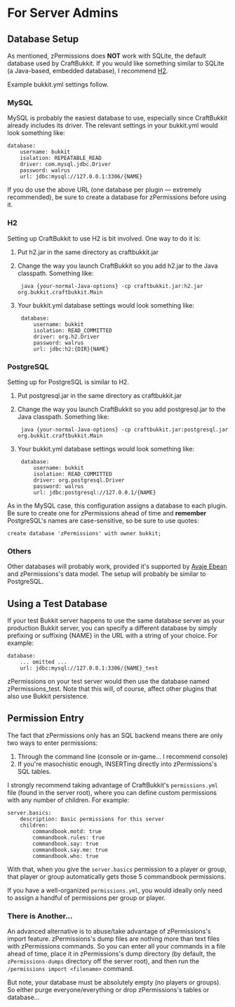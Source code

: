 # For Server Admins #

## Database Setup ##

As mentioned, zPermissions does **NOT** work with SQLite, the default database used by CraftBukkit. If you would like something similar to SQLite (a Java-based, embedded database), I recommend [H2](http://www.h2database.com/).

Example bukkit.yml settings follow.

### MySQL ###

MySQL is probably the easiest database to use, especially since CraftBukkit already includes its driver. The relevant settings in your bukkit.yml would look something like:

	database:
		username: bukkit
		isolation: REPEATABLE_READ
		driver: com.mysql.jdbc.Driver
		password: walrus
		url: jdbc:mysql://127.0.0.1:3306/{NAME}

If you do use the above URL (one database per plugin &mdash; extremely recommended), be sure to create a database for zPermissions before using it.

### H2 ###

Setting up CraftBukkit to use H2 is bit involved. One way to do it is:

1. Put h2.jar in the same directory as craftbukkit.jar

2. Change the way you launch CraftBukkit so you add h2.jar to the Java classpath. Something like:

        java {your-normal-Java-options} -cp craftbukkit.jar:h2.jar org.bukkit.craftbukkit.Main

3. Your bukkit.yml database settings would look something like:

        database:
         	username: bukkit
    		isolation: READ_COMMITTED
        	driver: org.h2.Driver
    		password: walrus
        	url: jdbc:h2:{DIR}{NAME}

### PostgreSQL ###

Setting up for PostgreSQL is similar to H2.

1. Put postgresql.jar in the same directory as craftbukkit.jar

2. Change the way you launch CraftBukkit so you add postgresql.jar to the Java classpath. Something like:

        java {your-normal-Java-options} -cp craftbukkit.jar:postgresql.jar org.bukkit.craftbukkit.Main

3. Your bukkit.yml database settings would look something like:

        database:
    		username: bukkit
        	isolation: READ_COMMITTED
    		driver: org.postgresql.Driver
        	password: walrus
    		url: jdbc:postgresql://127.0.0.1/{NAME}

As in the MySQL case, this configuration assigns a database to each plugin. Be sure to create one for zPermissions ahead of time and **remember** PostgreSQL's names are case-sensitive, so be sure to use quotes:

    create database 'zPermissions' with owner bukkit;

### Others ###

Other databases will probably work, provided it's supported by [Avaje Ebean](http://avaje.org/) and zPermissions's data model. The setup will probably be similar to PostgreSQL.

## Using a Test Database ##

If your test Bukkit server happens to use the same database server as your production Bukkit server, you can specify a different database by simply prefixing or suffixing {NAME} in the URL with a string of your choice. For example:

	database:
        ... omitted ...
		url: jdbc:mysql://127.0.0.1:3306/{NAME}_test

zPermissions on your test server would then use the database named zPermissions_test. Note that this will, of course, affect other plugins that also use Bukkit persistence.

## Permission Entry ##

The fact that zPermissions only has an SQL backend means there are only two ways to enter permissions:

1.  Through the command line (console or in-game... I recommend console)
2.  If you're masochistic enough, INSERTing directly into zPermissions's SQL tables.

I strongly recommend taking advantage of CraftBukkit's `permissions.yml` file (found in the server root), where you can define custom permissions with any number of children. For example:

	server.basics:
		description: Basic permissions for this server
		children:
			commandbook.motd: true
			commandbook.rules: true
			commandbook.say: true
			commandbook.say.me: true
			commandbook.who: true

With that, when you give the `server.basics` permission to a player or group, that player or group automatically gets those 5 commandbook permissions.

If you have a well-organized `permissions.yml`, you would ideally only need to assign a handful of permissions per group or player.

### There is Another... ###

An advanced alternative is to abuse/take advantage of zPermissions's import feature. zPermissions's dump files are nothing more than text files with zPermissions commands. So you can enter all your commands in a file ahead of time, place it in zPermissions's dump directory (by default, the `zPermissions-dumps` directory off the server root), and then run the `/permissions import <filename>` command.

But note, your database must be absolutely empty (no players or groups). So either purge everyone/everything or drop zPermissions's tables or database...
